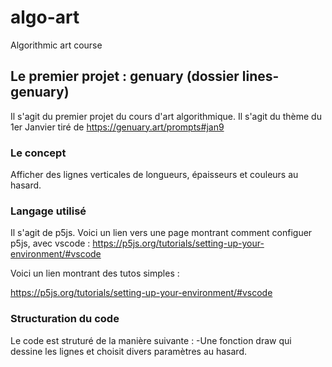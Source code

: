 # algo-art

Algorithmic art course

## Le premier projet : genuary (dossier lines-genuary)

Il s'agit du premier projet du cours d'art algorithmique. Il s'agit du thème du 1er Janvier tiré de https://genuary.art/prompts#jan9

### Le concept

Afficher des lignes verticales de longueurs, épaisseurs et couleurs au hasard.

### Langage utilisé

Il s'agit de p5js. Voici un lien vers une page montrant comment configuer p5js, avec vscode :
https://p5js.org/tutorials/setting-up-your-environment/#vscode

Voici un lien montrant des tutos simples :

https://p5js.org/tutorials/setting-up-your-environment/#vscode

### Structuration du code

Le code est struturé de la manière suivante :
-Une fonction draw qui dessine les lignes et choisit divers paramètres au hasard.
